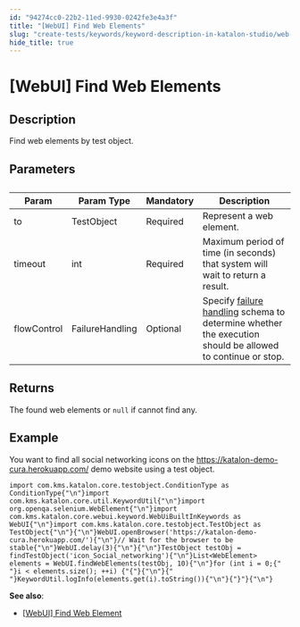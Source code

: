 ```yaml
---
id: "94274cc0-22b2-11ed-9930-0242fe3e4a3f"
title: "[WebUI] Find Web Elements"
slug: "create-tests/keywords/keyword-description-in-katalon-studio/web-ui-keywords/webui-find-web-elements"
hide_title: true
---
```


# <a id="id_0" class="anchor_top_offset"/><a id="ariaid-title1" class="anchor_top_offset"/>[WebUI] Find Web Elements


## <a id="id_0__id_1" class="anchor_top_offset"/>Description

<p xmlns="http://www.w3.org/1999/xhtml" className="p">Find web elements by test object.</p> 

## <a id="id_0__id_2" class="anchor_top_offset"/>Parameters

<table xmlns="http://www.w3.org/1999/xhtml" className="table anchor_top_offset" id="id_0__ddae3cc3-1279-44a1-88cd-0bc289572c9e"><caption /><colgroup><col /><col /><col /><col /></colgroup><thead className="thead"><tr className><th className="entry anchor_top_offset" id="id_0__ddae3cc3-1279-44a1-88cd-0bc289572c9e__entry__1">Param</th><th className="entry anchor_top_offset" id="id_0__ddae3cc3-1279-44a1-88cd-0bc289572c9e__entry__2">Param Type</th><th className="entry anchor_top_offset" id="id_0__ddae3cc3-1279-44a1-88cd-0bc289572c9e__entry__3">Mandatory</th><th className="entry anchor_top_offset" id="id_0__ddae3cc3-1279-44a1-88cd-0bc289572c9e__entry__4">Description</th></tr></thead><tbody className="tbody"><tr className><td className="entry" headers="id_0__ddae3cc3-1279-44a1-88cd-0bc289572c9e__entry__1 id_0__ddae3cc3-1279-44a1-88cd-0bc289572c9e__entry__2 id_0__ddae3cc3-1279-44a1-88cd-0bc289572c9e__entry__3 id_0__ddae3cc3-1279-44a1-88cd-0bc289572c9e__entry__4 ">to</td><td className="entry" headers="id_0__ddae3cc3-1279-44a1-88cd-0bc289572c9e__entry__1 id_0__ddae3cc3-1279-44a1-88cd-0bc289572c9e__entry__2 id_0__ddae3cc3-1279-44a1-88cd-0bc289572c9e__entry__3 id_0__ddae3cc3-1279-44a1-88cd-0bc289572c9e__entry__4 ">TestObject</td><td className="entry" headers="id_0__ddae3cc3-1279-44a1-88cd-0bc289572c9e__entry__1 id_0__ddae3cc3-1279-44a1-88cd-0bc289572c9e__entry__2 id_0__ddae3cc3-1279-44a1-88cd-0bc289572c9e__entry__3 id_0__ddae3cc3-1279-44a1-88cd-0bc289572c9e__entry__4 ">Required</td><td className="entry" headers="id_0__ddae3cc3-1279-44a1-88cd-0bc289572c9e__entry__1 id_0__ddae3cc3-1279-44a1-88cd-0bc289572c9e__entry__2 id_0__ddae3cc3-1279-44a1-88cd-0bc289572c9e__entry__3 id_0__ddae3cc3-1279-44a1-88cd-0bc289572c9e__entry__4 ">Represent a web element.</td></tr><tr className><td className="entry" headers="id_0__ddae3cc3-1279-44a1-88cd-0bc289572c9e__entry__1 id_0__ddae3cc3-1279-44a1-88cd-0bc289572c9e__entry__2 id_0__ddae3cc3-1279-44a1-88cd-0bc289572c9e__entry__3 id_0__ddae3cc3-1279-44a1-88cd-0bc289572c9e__entry__4 ">timeout</td><td className="entry" headers="id_0__ddae3cc3-1279-44a1-88cd-0bc289572c9e__entry__1 id_0__ddae3cc3-1279-44a1-88cd-0bc289572c9e__entry__2 id_0__ddae3cc3-1279-44a1-88cd-0bc289572c9e__entry__3 id_0__ddae3cc3-1279-44a1-88cd-0bc289572c9e__entry__4 ">int</td><td className="entry" headers="id_0__ddae3cc3-1279-44a1-88cd-0bc289572c9e__entry__1 id_0__ddae3cc3-1279-44a1-88cd-0bc289572c9e__entry__2 id_0__ddae3cc3-1279-44a1-88cd-0bc289572c9e__entry__3 id_0__ddae3cc3-1279-44a1-88cd-0bc289572c9e__entry__4 ">Required</td><td className="entry" headers="id_0__ddae3cc3-1279-44a1-88cd-0bc289572c9e__entry__1 id_0__ddae3cc3-1279-44a1-88cd-0bc289572c9e__entry__2 id_0__ddae3cc3-1279-44a1-88cd-0bc289572c9e__entry__3 id_0__ddae3cc3-1279-44a1-88cd-0bc289572c9e__entry__4 ">Maximum period of time (in seconds) that system will wait to return a result.</td></tr><tr className><td className="entry" headers="id_0__ddae3cc3-1279-44a1-88cd-0bc289572c9e__entry__1 id_0__ddae3cc3-1279-44a1-88cd-0bc289572c9e__entry__2 id_0__ddae3cc3-1279-44a1-88cd-0bc289572c9e__entry__3 id_0__ddae3cc3-1279-44a1-88cd-0bc289572c9e__entry__4 ">flowControl</td><td className="entry" headers="id_0__ddae3cc3-1279-44a1-88cd-0bc289572c9e__entry__1 id_0__ddae3cc3-1279-44a1-88cd-0bc289572c9e__entry__2 id_0__ddae3cc3-1279-44a1-88cd-0bc289572c9e__entry__3 id_0__ddae3cc3-1279-44a1-88cd-0bc289572c9e__entry__4 ">FailureHandling</td><td className="entry" headers="id_0__ddae3cc3-1279-44a1-88cd-0bc289572c9e__entry__1 id_0__ddae3cc3-1279-44a1-88cd-0bc289572c9e__entry__2 id_0__ddae3cc3-1279-44a1-88cd-0bc289572c9e__entry__3 id_0__ddae3cc3-1279-44a1-88cd-0bc289572c9e__entry__4 ">Optional</td><td className="entry" headers="id_0__ddae3cc3-1279-44a1-88cd-0bc289572c9e__entry__1 id_0__ddae3cc3-1279-44a1-88cd-0bc289572c9e__entry__2 id_0__ddae3cc3-1279-44a1-88cd-0bc289572c9e__entry__3 id_0__ddae3cc3-1279-44a1-88cd-0bc289572c9e__entry__4 ">Specify <a className="xref" href="/docs/maintain/configure-failure-handling-settings-in-katalon-studio">failure handling</a> schema to determine whether the execution should be allowed to continue or stop.</td></tr></tbody></table> 

## <a id="id_0__id_3" class="anchor_top_offset"/>Returns

<p xmlns="http://www.w3.org/1999/xhtml" className="p">The found web elements or <code className="ph codeph">null</code> if cannot find any.</p> 

## <a id="id_0__id_4" class="anchor_top_offset"/>Example

<p xmlns="http://www.w3.org/1999/xhtml" className="p">You want to find all social networking icons on the <a className="xref j-external-link" href="https://katalon-demo-cura.herokuapp.com/" target="_blank">https://katalon-demo-cura.herokuapp.com/</a> demo website using a test object.</p> 
<pre xmlns="http://www.w3.org/1999/xhtml" className="pre codeblock"><code>import com.kms.katalon.core.testobject.ConditionType as ConditionType{"\n"}import com.kms.katalon.core.util.KeywordUtil{"\n"}import org.openqa.selenium.WebElement{"\n"}import com.kms.katalon.core.webui.keyword.WebUiBuiltInKeywords as WebUI{"\n"}import com.kms.katalon.core.testobject.TestObject as TestObject{"\n"}​{"\n"}WebUI.openBrowser('https://katalon-demo-cura.herokuapp.com/'){"\n"}// Wait for the browser to be stable{"\n"}WebUI.delay(3){"\n"}​{"\n"}TestObject testObj = findTestObject('icon_Social_networking'){"\n"}List&lt;WebElement&gt; elements = WebUI.findWebElements(testObj, 10){"\n"}for (int i = 0;{"  "}i &lt; elements.size(); ++i) {"{"}{"\n"}{"    "}KeywordUtil.logInfo(elements.get(i).toString()){"\n"}{"}"}{"\n"}</code></pre> 
<div xmlns="http://www.w3.org/1999/xhtml" className="p"> <strong className="ph b">See also</strong>:<ul className="ul"><li className="li"><p className="p"><a className="xref" href="/docs/create-tests/keywords/keyword-description-in-katalon-studio/web-ui-keywords/webui-find-web-element">[WebUI] Find Web Element</a></p></li></ul> </div>
